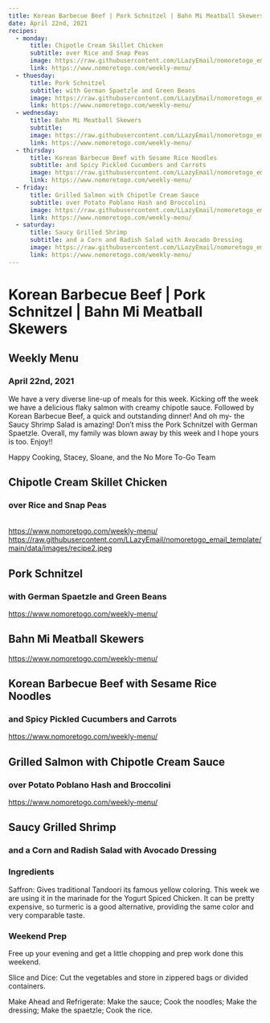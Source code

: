 ```yaml
---
title: Korean Barbecue Beef | Pork Schnitzel | Bahn Mi Meatball Skewers
date: April 22nd, 2021
recipes:
  - monday:
      title: Chipotle Cream Skillet Chicken
      subtitle: over Rice and Snap Peas
      image: https://raw.githubusercontent.com/LLazyEmail/nomoretogo_email_template/main/data/images/recipe1.jpeg
      link: https://www.nomoretogo.com/weekly-menu/
  - thuesday:
      title: Pork Schnitzel
      subtitle: with German Spaetzle and Green Beans
      image: https://raw.githubusercontent.com/LLazyEmail/nomoretogo_email_template/main/data/images/recipe2.jpeg
      link: https://www.nomoretogo.com/weekly-menu/
  - wednesday:
      title: Bahn Mi Meatball Skewers
      subtitle: 
      image: https://raw.githubusercontent.com/LLazyEmail/nomoretogo_email_template/main/data/images/recipe3.jpeg
      link: https://www.nomoretogo.com/weekly-menu/
  - thirsday:
      title: Korean Barbecue Beef with Sesame Rice Noodles
      subtitle: and Spicy Pickled Cucumbers and Carrots
      image: https://raw.githubusercontent.com/LLazyEmail/nomoretogo_email_template/main/data/images/recipe4.jpeg
      link: https://www.nomoretogo.com/weekly-menu/
  - friday:
      title: Grilled Salmon with Chipotle Cream Sauce
      subtitle: over Potato Poblano Hash and Broccolini
      image: https://raw.githubusercontent.com/LLazyEmail/nomoretogo_email_template/main/data/images/recipe5.jpeg
      link: https://www.nomoretogo.com/weekly-menu/
  - saturday:
      title: Saucy Grilled Shrimp   
      subtitle: and a Corn and Radish Salad with Avocado Dressing
      image: https://raw.githubusercontent.com/LLazyEmail/nomoretogo_email_template/main/data/images/recipe6.jpeg
      link: https://www.nomoretogo.com/weekly-menu/
---
```



# Korean Barbecue Beef | Pork Schnitzel | Bahn Mi Meatball Skewers


## Weekly Menu
### April 22nd, 2021

We have a very diverse line-up of meals for this week. Kicking off the week we have a delicious flaky salmon with creamy chipotle sauce. Followed by Korean Barbecue Beef, a quick and outstanding dinner! And oh my- the Saucy Shrimp Salad is amazing! Don’t miss the Pork Schnitzel with German Spaetzle. Overall, my family was blown away by this week and I hope yours is too. Enjoy!!

Happy Cooking, 
Stacey, Sloane, and the No More To-Go Team



[](https://www.nomoretogo.com/weekly-menu/)

[](https://raw.githubusercontent.com/LLazyEmail/nomoretogo_email_template/main/data/images/recipe1.jpeg)
      
## Chipotle Cream Skillet Chicken
### over Rice and Snap Peas
      

[]()  
[]()
https://www.nomoretogo.com/weekly-menu/
https://raw.githubusercontent.com/LLazyEmail/nomoretogo_email_template/main/data/images/recipe2.jpeg
      
## Pork Schnitzel
### with German Spaetzle and Green Beans

[]()
[](    https://raw.githubusercontent.com/LLazyEmail/nomoretogo_email_template/main/data/images/recipe3.jpeg)
https://www.nomoretogo.com/weekly-menu/


## Bahn Mi Meatball Skewers
   
    
[]()
[](https://raw.githubusercontent.com/LLazyEmail/nomoretogo_email_template/main/data/images/recipe4.jpeg)

https://www.nomoretogo.com/weekly-menu/
  
      
## Korean Barbecue Beef with Sesame Rice Noodles
### and Spicy Pickled Cucumbers and Carrots
    
[]()
[](https://raw.githubusercontent.com/LLazyEmail/nomoretogo_email_template/main/data/images/recipe5.jpeg)

https://www.nomoretogo.com/weekly-menu/
     
      
## Grilled Salmon with Chipotle Cream Sauce
### over Potato Poblano Hash and Broccolini

[]()
[](https://raw.githubusercontent.com/LLazyEmail/nomoretogo_email_template/main/data/images/recipe6.jpeg)


https://www.nomoretogo.com/weekly-menu/
      
      
## Saucy Grilled Shrimp      
### and a Corn and Radish Salad with Avocado Dressing

    




### Ingredients

Saffron: Gives traditional Tandoori its famous yellow coloring. This week we are using it in the marinade for the Yogurt Spiced Chicken. It can be pretty expensive, so turmeric is a good alternative, providing the same color and very comparable taste.

### Weekend Prep

Free up your evening and get a little chopping and prep work done this weekend.

Slice and Dice: Cut the vegetables and store in zippered bags or divided containers.

Make Ahead and Refrigerate: Make the sauce; Cook the noodles; Make the dressing; Make the spaetzle; Cook the rice.
